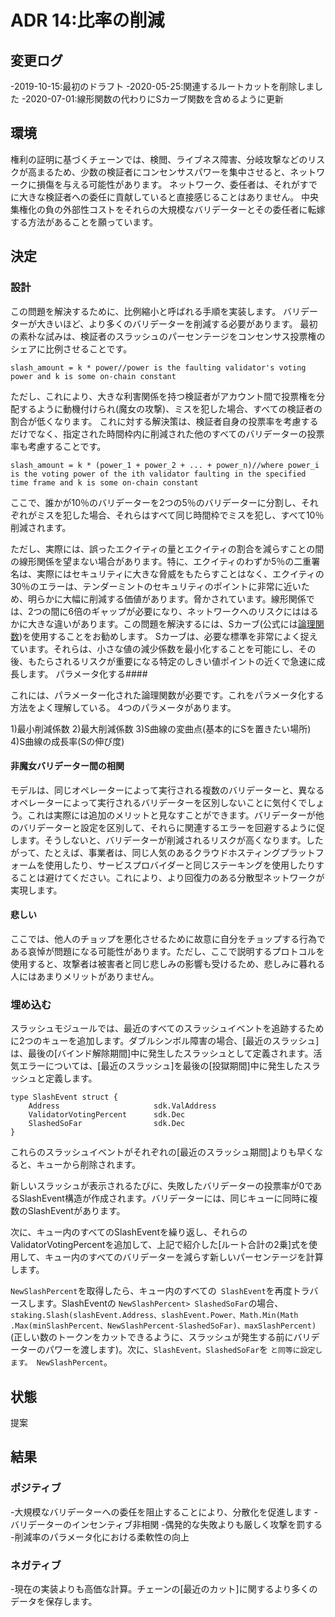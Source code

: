 # ADR 14:比率の削減

## 変更ログ

-2019-10-15:最初のドラフト
-2020-05-25:関連するルートカットを削除しました
-2020-07-01:線形関数の代わりにSカーブ関数を含めるように更新

## 環境

権利の証明に基づくチェーンでは、検閲、ライブネス障害、分岐攻撃などのリスクが高まるため、少数の検証者にコンセンサスパワーを集中させると、ネットワークに損傷を与える可能性があります。 ネットワーク、委任者は、それがすでに大きな検証者への委任に貢献していると直接感じることはありません。 中央集権化の負の外部性コストをそれらの大規模なバリデーターとその委任者に転嫁する方法があることを願っています。

## 決定

### 設計

この問題を解決するために、比例縮小と呼ばれる手順を実装します。 バリデーターが大きいほど、より多くのバリデーターを削減する必要があります。 最初の素朴な試みは、検証者のスラッシュのパーセンテージをコンセンサス投票権のシェアに比例させることです。 

```
slash_amount = k * power//power is the faulting validator's voting power and k is some on-chain constant
```

ただし、これにより、大きな利害関係を持つ検証者がアカウント間で投票権を分配するように動機付けられ(魔女の攻撃)、ミスを犯した場合、すべての検証者の割合が低くなります。 これに対する解決策は、検証者自身の投票率を考慮するだけでなく、指定された時間枠内に削減された他のすべてのバリデーターの投票率も考慮することです。 

```
slash_amount = k * (power_1 + power_2 + ... + power_n)//where power_i is the voting power of the ith validator faulting in the specified time frame and k is some on-chain constant
```

ここで、誰かが10％のバリデーターを2つの5％のバリデーターに分割し、それぞれがミスを犯した場合、それらはすべて同じ時間枠でミスを犯し、すべて10％削減されます。

ただし、実際には、誤ったエクイティの量とエクイティの割合を減らすことの間の線形関係を望まない場合があります。特に、エクイティのわずか5％の二重署名は、実際にはセキュリティに大きな脅威をもたらすことはなく、エクイティの30％のエラーは、テンダーミントのセキュリティのポイントに非常に近いため、明らかに大幅に削減する価値があります。脅かされています。線形関係では、2つの間に6倍のギャップが必要になり、ネットワークへのリスクにははるかに大きな違いがあります。この問題を解決するには、Sカーブ(公式には[論理関数](https://en.wikipedia.org/wiki/Logistic_function))を使用することをお勧めします。 Sカーブは、必要な標準を非常によく捉えています。それらは、小さな値の減少係数を最小化することを可能にし、その後、もたらされるリスクが重要になる特定のしきい値ポイントの近くで急速に成長します。
パラメータ化する####

これには、パラメーター化された論理関数が必要です。これをパラメータ化する方法をよく理解している。 4つのパラメータがあります。

1)最小削減係数
2)最大削減係数
3)S曲線の変曲点(基本的にSを置きたい場所)
4)S曲線の成長率(Sの伸び度)

#### 非魔女バリデーター間の相関

モデルは、同じオペレーターによって実行される複数のバリデーターと、異なるオペレーターによって実行されるバリデーターを区別しないことに気付くでしょう。これは実際には追加のメリットと見なすことができます。バリデーターが他のバリデーターと設定を区別して、それらに関連するエラーを回避するように促します。そうしないと、バリデーターが削減されるリスクが高くなります。したがって、たとえば、事業者は、同じ人気のあるクラウドホスティングプラットフォームを使用したり、サービスプロバイダーと同じステーキングを使用したりすることは避けてください。これにより、より回復力のある分散型ネットワークが実現します。

#### 悲しい

ここでは、他人のチョップを悪化させるために故意に自分をチョップする行為である哀悼が問題になる可能性があります。ただし、ここで説明するプロトコルを使用すると、攻撃者は被害者と同じ悲しみの影響も受けるため、悲しみに暮れる人にはあまりメリットがありません。

### 埋め込む

スラッシュモジュールでは、最近のすべてのスラッシュイベントを追跡するために2つのキューを追加します。ダブルシンボル障害の場合、[最近のスラッシュ]は、最後の[バインド解除期間]中に発生したスラッシュとして定義されます。活気エラーについては、[最近のスラッシュ]を最後の[投獄期間]中に発生したスラッシュと定義します。  

```
type SlashEvent struct {
    Address                     sdk.ValAddress
    ValidatorVotingPercent      sdk.Dec
    SlashedSoFar                sdk.Dec
}
```

これらのスラッシュイベントがそれぞれの[最近のスラッシュ期間]よりも早くなると、キューから削除されます。

新しいスラッシュが表示されるたびに、失敗したバリデーターの投票率が0であるSlashEvent構造が作成されます。バリデーターには、同じキューに同時に複数のSlashEventがあります。

次に、キュー内のすべてのSlashEventを繰り返し、それらのValidatorVotingPercentを追加して、上記で紹介した[ルート合計の2乗]式を使用して、キュー内のすべてのバリデーターを減らす新しいパーセンテージを計算します。

`NewSlashPercent`を取得したら、キュー内のすべての` SlashEvent`を再度トラバースします。SlashEventの `NewSlashPercent> SlashedSoFar`の場合、` staking.Slash(slashEvent.Address、slashEvent.Power、Math.Min(Math .Max(minSlashPercent、NewSlashPercent-SlashedSoFar)、maxSlashPercent) `(正しい数のトークンをカットできるように、スラッシュが発生する前にバリデーターのパワーを渡します)。次に、`SlashEvent。SlashedSoFar`を `と同等に設定します。 NewSlashPercent`。
## 状態

提案

## 結果

### ポジティブ

-大規模なバリデーターへの委任を阻止することにより、分散化を促進します
-バリデーターのインセンティブ非相関
-偶発的な失敗よりも厳しく攻撃を罰する
-削減率のパラメータ化における柔軟性の向上

### ネガティブ

-現在の実装よりも高価な計算。チェーンの[最近のカット]に関するより多くのデータを保存します。 